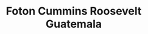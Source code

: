 ---
title: "Foton Cummins Roosevelt Guatemala"
url: /mixco/foton-cummins-roosevelt-guatemala/
shop: Autowerkstatt
---